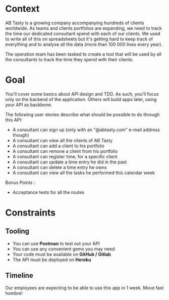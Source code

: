 # Context

AB Tasty is a growing company accompanying hundreds of clients worldwide.
As teams and clients portfolios are expanding, we need to track the time our dedicated 
consultant spend with each of our clients. We used to write all of this on spreadsheets but 
it's getting hard to keep track of everything and to analyse all the data (more than 
100 000 lines every year). 

The operation team has been tasked to create a tool that will be used by all the consultants 
to track the time they spend with their clients.

# Goal

You'll cover some basics about API design and TDD.
As such, you'll focus only on the backend of the application.
Others will build apps later, using your API as backbone.

The following user stories describe what should be possible to do through this API:

- A consultant can sign up (only with an "@abtasty.com" e-mail address though)
- A consultant can view all the clients of AB Tasty
- A consultant can add a client to his portfolio
- A consultant can remove a client from his portfolio
- A consultant can register time, for a specific client
- A consultant can update a time entry he did in the past
- A consultant can delete a time entry he owns
- A consultant can view all the tasks he performed this calendar week

Bonus Points : 
- Acceptance tests for all the routes

# Constraints

## Tooling

- You can use **Postman** to test out your API
- You can use any convenient gems you may need
- Your code must be available on **GitHub / Gitlab**
- The API must be deployed on **Heroku**

## Timeline

Our employees are expecting to be able to use this app in 1 week. Move fast hombre!
